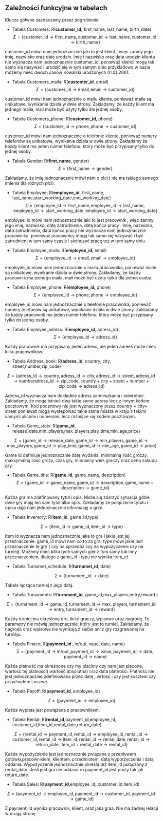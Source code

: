 
## Zależności funkcyjne w tabelach

Klucze gółwne zaznaczamy przez pogrubienie 

- Tabela Customers: R(**customer_id**, first_name, last_name, birth_date)
 $$\Sigma = \left\{ \text{customer\_id} \to \text{first\_name}, \text{customer\_id} \to  \text{last\_name}, \text{customer\_id} \to \text{birth\_name}    \right\} $$  

customer_id mówi nam jednoznacznie jaki to jest klient , więc zanmy jego imię, nazwisko oraz datę urodzin. Imię i nazwisko oraz data urodzin klienta nie wyznacza nam jednoznacznie customer_id, ponieważ klienci mogą tak samo się nazywać i urodzić się w tym samym dniu przykładowo w bazie możemy mieć dwóch Janów Kowalski urodzonych 01.01.2001.  

- Tabela Customers_mails: R(**customer_id**, email)
 $$\Sigma = \left\{ \text{customer\_id} \to \text{email}, \text{email} \to \text{customer\_id}   \right\} $$  

customer_id mówi nam jednoznacznie o mailu klienta, ponieważ maile są unikatowe, wynikanie działa w dwie strony. Zakładamy, że każdy klient ma jednego maila, mail może być użyty tylko dla jednej osoby.

- Tabela Customers_phone: R(**customer_id**, phone)
 $$\Sigma = \left\{ \text{customer\_id} \to \text{phone}, \text{phone} \to \text{customer\_id}   \right\} $$  

customer_id mówi nam jednoznacznie o telefonie klienta, ponieważ numery telefonów są unikatowe, wynikanie działa w dwie strony. Zakładamy że każdy klient ma jeden numer telefonu, który może być przypisany tylko do jednej osoby.

- Tabela Gender: R(**first_name**, gender)
 $$\Sigma = \left\{ \text{first\_name} \to \text{gender}   \right\} $$  

 Zakładamy, że imię jednoznacznie mówi nam o płci ( nie ma takiego samego imienia dla różnych płci).
 
- Tabela Employee: R(**employee_id**, first_name, last_name,start_working_date,end_working_date)
 $$\Sigma = \left\{ \text{employee\_id} \to \text{first\_name}, \text{employee\_id} \to  \text{last\_name}, \text{employee\_id} \to \text{start\_working\_date}, \text{employee\_id} \to \text{start\_working\_date}    \right\} $$  

employee_id mówi nam jednoznacznie jaki to jest pracownik , więc zanmy jego imię, nazwisko, datę zatrudnienia, datę końca pracy . Imię, nazwisko, data zatrudnienia, data końca pracy nie wyznacza nam jednoznacznie pracownika, ponieważ pracownicy mogą tak samo się nazywać i być zatrudnieni w tym samy czasie i skończyć pracę też w tym samy dniu.  

- Tabela Employee_mails: R(**employee_id**, email)
 $$\Sigma = \left\{ \text{employee\_id} \to \text{email}, \text{email} \to \text{employee\_id}   \right\} $$  

employee_id mówi nam jednoznacznie o mailu pracownika, ponieważ maile są unikatowe, wynikanie działa w dwie strony. Zakładamy, że każdy pracownik ma jednego maila, mail może być użyty tylko dla jednej osoby.

- Tabela Employee_phone: R(**employee_id**, phone)
 $$\Sigma = \left\{ \text{employee\_id} \to \text{phone}, \text{phone} \to \text{employee\_id}   \right\} $$  

employee_id mówi nam jednoznacznie o telefonie pracownika, ponieważ numery telefonów są unikatowe, wynikanie działa w dwie strony. Zakładamy że każdy pracownik ma jeden numer telefonu, który może być przypisany tylko do jednej osoby.

- Tabela Employee_adress: R(**employee_id**, adress_id)
 $$\Sigma = \left\{ \text{employee\_id} \to \text{adress\_id} \right\} $$  

Każdy pracownik ma przypisany jeden adress, ale jeden adrees może mieć kilku pracowników.

- Tabela Address_book: R(**adress_id**, country, city, street,number,zip_code)

$$\Sigma = \left\{\text{adress\_id} \to \text{country}, \text{adress\_id} \to \text{city},\text{adress\_id} \to \text{street},\text{adress\_id} \to \text{number}\text{adress\_id} \to \text{zip\_code}, \text{country} + \text{city} +\text{street} +\text{number} + \text{zip\_code} \to \text{adress\_id} \right\}$$

Adress_id wyznacza nam dokładnie adress zamieszkania i odwrotnie. Zakładamy, że mogą istnieć dwa takie same adresy lecz z innym kodem pocztowym. Kod poczrtowy nie jest wyznaczony przez country + city+ street ponieważ mogą występować takie same miasta w kraju z takimi samymi ulicami i numerami, lecz różniące się kodem pocztowym. 


- Tabela Game_stats: R(**game_id**, release_date,min_players,max_players,play_time,min_age,price)

$$\Sigma = \left\{ \text{game\_id} \to \text{release\_date},\text{game\_id} \to \text{min\_players},\text{game\_id} \to \text{max\_players},\text{game\_id} \to \text{play\_time}, \text{game\_id} \to \text{min\_age}, \text{game\_id} \to \text{price}  \right\}$$

Game id definiuje jednoznacznie datę wydania, minimalną ilość groczy, maksymalną ilość grczy, czas gry, minmalny wiek graczy oraz cenę zakupu gry.

- Tabela Game_title: R(**game_id**, game_name, description)
 $$\Sigma = \left\{ \text{game\_id} \to \text{game\_name},\text{game\_id} \to \text{description},\text{game\_name} + \text{description} \to \text{game\_id} \right\} $$

Każda gra ma zdefinowany tytuł i opis. Może się zdarzyć sytuacja gdzie dwie gry mają ten sam tytuł albo opis. Zakładamy że połączenie tytułu i opisu daje nam jednoznacznie informację o grze.

- Tabela Inventory: R(**item_id**, game_id,type)

$$ \Sigma = \left\{ \text{item\_id} \to \text{game\_id} , \text{item\_id} \to \text{type} \right\} $$

Item id wyznacza nam jednoznacznie jaka to gra i jakie jest jej przeznaczenie. game_id mówi nam co to za gra, type mówi jakie jest przeznaczenie te gry ( czy na sprzedaż czy na wypożyczenie czy na turniej). Możemy mieć kilka tych samych gier z tym samy lub inny przeznaczeniem, dlatego z game_id i typu nie wynika item_id


- Tabela Turnamet_schedule: R(**turnamet_id**, date)

$$ \Sigma = \left\{ \text{turnament\_id} \to \text{date} \right\} $$

Tabela łącząca turniej z jego datą. 

- Tabela Turnaments: R(**turnment_id**, game_id,max_players,entry,reward  )

$$ \Sigma = \left\{ \text{turnament\_id} \to \text{game\_id}, \text{turnament\_id} \to \text{max\_players},\text{turnament\_id} \to \text{entry}, \text{turnament\_id} \to \text{reward} \right\} $$

Każdy turniej ma określoną gre, ilość graczy, wpisowe oraz nagrodę. Te parametry nie mówią jednoznacznie, który jest to turniej. Zakładamy, że nagroda oraz wpisowe nie wynikają z siebie ani z gry rozgrawanej na turnieju.


- Tabela Finace: R(**payment_id** , in/out, vaue, date, name)
$$ \Sigma = \left\{ \text{payment\_id} \to \text{in/out}, \text{payment\_id} \to \text{value},\text{payment\_id} \to \text{date}, \text{payment\_id} \to \text{name} \right\} $$

Każda płatność ma okreśnone czy my płacimy czy nam jest płacone, wartość tej  płatności( wartość absolutna) oraz data płatności. Płatność nie jest jednoznacznie zdefiniowana przez datę , wrtość i czy jest kosztem czy przychodem i nazwę.

- Tabela Payoff: R(**payment_id**, employee_id)

$$ \Sigma = \left\{ \text{payment\_id} \to \text{employee\_id}  \right\} $$

Każda wypłata jest powiązana z pracownikiem.


- Tabela Rental: R(**rental_id**,payment_id,employee_id, customer_id,item_id,rental_date,return_date)

$$ \Sigma = \left\{\text{rental\_id} \to \text{peyment\_id}, \text{rental\_id} \to \text{employee\_id},\text{rental\_id} \to \text{customer\_id},\text{rental\_id} \to \text{item\_id},\text{rental\_id} \to \text{rental\_date},\text{rental\_id} \to \text{return\_date}, \text{item\_id}+ \text{rental\_date} \to \text{rental\_id}   \right\} $$

Każde wypożyczenie jest jednoznacznie związane z przepływem gotówki,pracownikiem, klientem, przedmiotem, datą wyporzyczenia i datą oddania. Wypożyczenie jednoznacznie określa też item_id połączony z rental_date. Jeśli jest gra nie oddana ro payment_id jest pusty tak jak return_date.


- Tabela Sales: R(**payment_id**,employee_id, customer_id,item_id)

$$ \Sigma = \left\{ \text{payment\_id} \to \text{employee\_id},\text{payment\_id} \to \text{customer\_id},\text{payment\_id} \to \text{game\_id}   \right\} $$

Z payment_id wynika pracownik, klient, oraz jaka graa. Nie ma żadnej relacji w drugą stronę.







